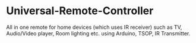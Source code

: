 # Universal-Remote-Controller
All in one remote for home devices (which uses IR receiver) such as TV, Audio/Video player, Room lighting etc. using Arduino, TSOP, IR Transmitter.
